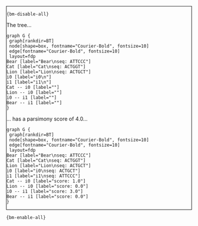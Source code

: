 <div style="border:1px solid black;">

`{bm-disable-all}`

The tree...

```{dot}
graph G {
 graph[rankdir=BT]
 node[shape=box, fontname="Courier-Bold", fontsize=10]
 edge[fontname="Courier-Bold", fontsize=10]
 layout=fdp
Bear [label="Bear\nseq: ATTCCC"]
Cat [label="Cat\nseq: ACTGGT"]
Lion [label="Lion\nseq: ACTGCT"]
i0 [label="i0\n"]
i1 [label="i1\n"]
Cat -- i0 [label=""]
Lion -- i0 [label=""]
i0 -- i1 [label=""]
Bear -- i1 [label=""]
}
```


... has a parsimony score of 4.0...

```{dot}
graph G {
 graph[rankdir=BT]
 node[shape=box, fontname="Courier-Bold", fontsize=10]
 edge[fontname="Courier-Bold", fontsize=10]
 layout=fdp
Bear [label="Bear\nseq: ATTCCC"]
Cat [label="Cat\nseq: ACTGGT"]
Lion [label="Lion\nseq: ACTGCT"]
i0 [label="i0\nseq: ACTGCT"]
i1 [label="i1\nseq: ATTCCC"]
Cat -- i0 [label="score: 1.0"]
Lion -- i0 [label="score: 0.0"]
i0 -- i1 [label="score: 3.0"]
Bear -- i1 [label="score: 0.0"]
}
```

</div>

`{bm-enable-all}`

